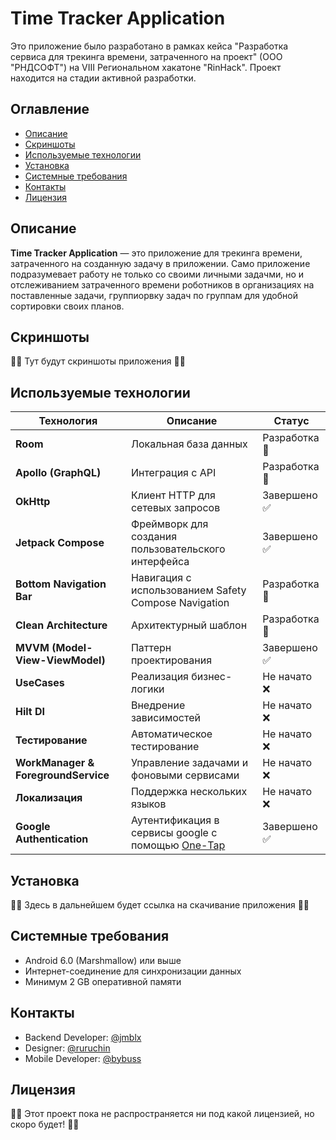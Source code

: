 # Time Tracker Application

Это приложение было разработано в рамках кейса "Разработка сервиса для трекинга времени, затраченного на проект" (ООО "РНДСОФТ") на VIII Региональном хакатоне "RinHack". Проект находится на стадии активной разработки.

## Оглавление
- [Описание](#описание)
- [Скриншоты](#скриншоты)
- [Используемые технологии](#используемые-технологии)
- [Установка](#установка)
- [Системные требования](#системные-требования)
- [Контакты](#контакты)
- [Лицензия](#контакты)

## Описание
**Time Tracker Application** — это приложение для трекинга времени, затраченного на созданную задачу в приложении. Само приложение подразумевает работу не только со своими личными задачми, но и отслеживанием затраченного времени роботников в организациях на поставленные задачи, группиорвку задач по группам для удобной сортировки своих планов.

## Скриншоты
😶‍🌫️ Тут будут скриншоты приложения 😶‍🌫️

## Используемые технологии
| Технология                       | Описание                                              | Статус            |
|----------------------------------|-------------------------------------------------------|-------------------|
| **Room**                         | Локальная база данных                                 | Разработка 🔄     |
| **Apollo (GraphQL)**             | Интеграция с API                                      | Разработка 🔄     |
| **OkHttp**                       | Клиент HTTP для сетевых запросов                      | Завершено ✅       |
| **Jetpack Compose**              | Фреймворк для создания пользовательского интерфейса   | Завершено ✅       |
| **Bottom Navigation Bar**        | Навигация с использованием Safety Compose Navigation  | Разработка 🔄     |
| **Clean Architecture**           | Архитектурный шаблон                                  | Разработка 🔄     |
| **MVVM (Model-View-ViewModel)**  | Паттерн проектирования                                | Завершено ✅       |
| **UseCases**                     | Реализация бизнес-логики                              | Не начато ❌       |
| **Hilt DI**                      | Внедрение зависимостей                                | Не начато ❌       |
| **Тестирование**                 | Автоматическое тестирование                           | Не начато ❌       |
| **WorkManager & ForegroundService** | Управление задачами и фоновыми сервисами              | Не начато ❌       |
| **Локализация**                  | Поддержка нескольких языков                           | Не начато  ❌      |
| **Google Authentication**        | Аутентификация в сервисы google с помощью [One-Tap](https://github.com/stevdza-san/OneTapCompose) | Завершено ✅       |


## Установка
😶‍🌫️ Здесь в дальнейшем будет ссылка на скачивание приложения 😶‍🌫️

## Системные требования
- Android 6.0 (Marshmallow) или выше
- Интернет-соединение для синхронизации данных
- Минимум 2 GB оперативной памяти
   
## Контакты
- Backend Developer: [@jmblx](https://github.com/jmblx)
- Designer: [@ruruchin](https://github.com/ruruchin)
- Mobile Developer: [@bybuss](https://github.com/bybuss)

## Лицензия
😶‍🌫️ Этот проект пока не распространяется ни под какой лицензией, но скоро будет! 😶‍🌫️
